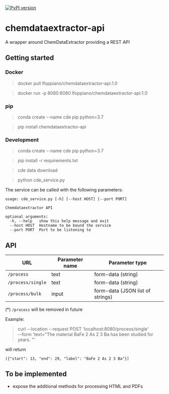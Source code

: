 [![PyPI version](https://badge.fury.io/py/chemdataextractor-api.svg)](https://badge.fury.io/py/chemdataextractor-api)

# chemdataextractor-api
A wrapper around ChemDataExtractor providing a REST API

## Getting started

### Docker 

> docker pull lfoppiano/chemdataextractor-api:1.0

> docker run -p 8080:8080 lfoppiano/chemdataextractor-api:1.0

### pip 
> conda create --name cde pip python=3.7

> pip install chemdataextractor-api

### Development

> conda create --name cde pip python=3.7

> pip install -r requirements.txt

> cde data download 

> python cde_service.py 

The service can be called with the following parameters:

```
usage: cde_service.py [-h] [--host HOST] [--port PORT]

Chemdataextractor API

optional arguments:
  -h, --help   show this help message and exit
  --host HOST  Hostname to be bound the service
  --port PORT  Port to be listening to
```


## API 

  URL    | Parameter name | Parameter type |
---------|----------------|----------------| 
`/process`| text          |   form-data (string)   | 
`/process/single`| text          |   form-data (string)   | 
`/process/bulk`| input          |   form-data (JSON list of strings)    | 

(*) `/process` will be removed in future 

Example: 

> curl --location --request POST 'localhost:8080/process/single' \
--form 'text="The material BaFe 2 As 2 3 Ba has been studied for years. "'

will return 
```
[{"start": 13, "end": 29, "label": "BaFe 2 As 2 3 Ba"}]
```


## To be implemented
 - expose the additional methods for processing HTML and PDFs